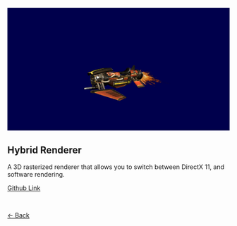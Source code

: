 ![Hybrid Renderer](../Images/HybridRenderer.png)

## Hybrid Renderer

A 3D rasterized renderer that allows you to switch between DirectX 11, and software rendering.

[Github Link](https://github.com/DatTestBench/HybridRenderer)

<br>

[<- Back](../index.md)
